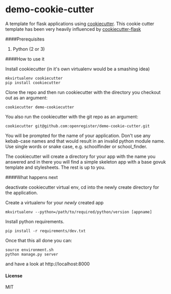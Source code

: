 demo-cookie-cutter
==================

A template for flask applications using [cookiecutter](https://github.com/audreyr/cookiecutter). This cookie cutter template has been very heavily influenced by [cookiecutter-flask](https://github.com/sloria/cookiecutter-flask)

####Prerequisites

1. Python (2 or 3)


####How to use it

Install cookiecutter (in it's own virtualenv would be a smashing idea)
```
mkvirtualenv cookiecutter
pip install cookiecutter
```

Clone the repo and then run cookiecutter with the directory you checkout out as an argument:

```
cookiecutter demo-cookiecutter
```

You also run the cookiecutter with the git repo as an argument:

```
cookiecutter git@github.com:openregister/demo-cookie-cutter.git
```

You will be prompted for the name of your application. Don't use any kebab-case names and that would result in an invalid python module name. Use single words or snake case, e.g. schoolfinder or school_finder.

The cookiecutter will create a directory for your app with the name you answered and in there you will find a simple skeleton app with a base govuk template and stylesheets. The rest is up to you.


####What happens next

deactivate cookiecutter virtual env, cd into the newly create directory for the application.

Create a virtualenv for your *newly* created app
```
mkvirtualenv --python=/path/to/required/python/version [appname]
```

Install python requirements.
```
pip install -r requirements/dev.txt
```

Once that this all done you can:
```
source environment.sh
python manage.py server
```
and have a look at http://localhost:8000


#### License
MIT
